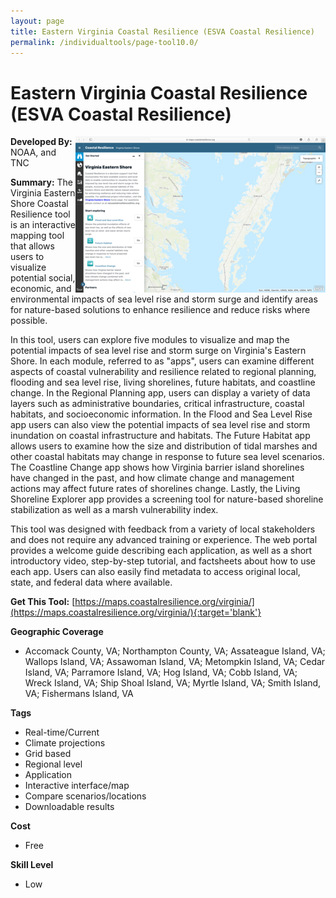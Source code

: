 ```yaml
---
layout: page
title: Eastern Virginia Coastal Resilience (ESVA Coastal Resilience)
permalink: /individualtools/page-tool10.0/
---
```

# Eastern Virginia Coastal Resilience (ESVA Coastal Resilience)

<img src="/images/scaled_250_400/TOOLID_10.0_ScreenCapture-1.png" style="max-height:250px;max-width:400;" align="right"/>

**Developed By:** NOAA, and TNC

**Summary:** The Virginia Eastern Shore Coastal Resilience tool is an interactive mapping tool that allows users to visualize potential social, economic, and environmental impacts of sea level rise and storm surge and identify areas for nature-based solutions to enhance resilience and reduce risks where possible.

In this tool, users can explore five modules to visualize and map the potential impacts of sea level rise and storm surge on Virginia's Eastern Shore. In each module, referred to as "apps", users can examine different aspects of coastal vulnerability and resilience related to regional planning, flooding and sea level rise, living shorelines, future habitats, and coastline change. In the Regional Planning app, users can display a variety of data layers such as administrative boundaries, critical infrastructure, coastal habitats, and socioeconomic information. In the Flood and Sea Level Rise app users can also view the potential impacts of sea level rise and storm inundation on coastal infrastructure and habitats. The Future Habitat app allows users to examine how the size and distribution of tidal marshes and other coastal habitats may change in response to future sea level scenarios. The Coastline Change app shows how Virginia barrier island shorelines have changed in the past, and how climate change and management actions may affect future rates of shorelines change. Lastly, the Living Shoreline Explorer app provides a screening tool for nature-based shoreline stabilization as well as a marsh vulnerability index. 

This tool was designed with feedback from a variety of local stakeholders and does not require any advanced training or experience. The web portal provides a welcome guide describing each application, as well as a short introductory video, step-by-step tutorial, and factsheets about how to use each app. Users can also easily find metadata to access original local, state, and federal data where available. 

**Get This Tool:** [https://maps.coastalresilience.org/virginia/](https://maps.coastalresilience.org/virginia/){:target='blank'}

**Geographic Coverage**

* Accomack County, VA; Northampton County, VA; Assateague Island, VA; Wallops Island, VA; Assawoman Island, VA; Metompkin Island, VA; Cedar Island, VA; Parramore Island, VA; Hog Island, VA; Cobb Island, VA; Wreck Island, VA; Ship Shoal Island, VA; Myrtle Island, VA; Smith Island, VA; Fishermans Island, VA

**Tags**

*  Real-time/Current
*  Climate projections
*  Grid based
*  Regional level
*  Application
*  Interactive interface/map
*  Compare scenarios/locations
*  Downloadable results

**Cost**

* Free

**Skill Level**

* Low
